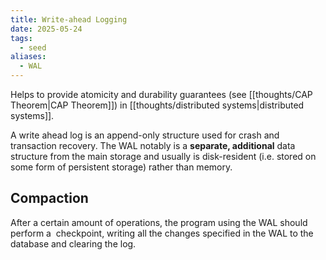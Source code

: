 ```yaml
---
title: Write-ahead Logging
date: 2025-05-24
tags:
  - seed
aliases:
  - WAL
---
```


Helps to provide atomicity and durability guarantees (see [[thoughts/CAP Theorem|CAP Theorem]]) in [[thoughts/distributed systems|distributed systems]].

A write ahead log is an append-only structure used for crash and transaction recovery. The WAL notably is a **separate, additional** data structure from the main storage and usually is disk-resident (i.e. stored on some form of persistent storage) rather than memory.

## Compaction

After a certain amount of operations, the program using the WAL should perform a  checkpoint, writing all the changes specified in the WAL to the database and clearing the log.